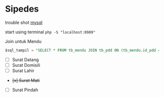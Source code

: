 # Sipedes
trouble shot [mysql](https://nicolasbouliane.com/blog/how-to-fix-the-1046-no-database-selected-error-in-phpmyadmin)

start using terminal
`php -S "localhost:8989"`


Join untuk Mendu
```sql
$sql_tampil = "SELECT * FROM tb_mendu JOIN tb_pdd ON (tb_mendu.id_pdd = tb_pdd.id_pend)";
```

- [ ] Surat Datang
- [ ] Surat Domisili
- [ ] Surat Lahir
- ~~[x] Surat Mati~~
- [ ] Surat Pindah
